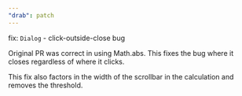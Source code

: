 ```yaml
---
"drab": patch
---
```


fix: `Dialog` - click-outside-close bug

Original PR was correct in using Math.abs. This fixes the bug where it closes regardless of where it clicks.

This fix also factors in the width of the scrollbar in the calculation and removes the threshold.
